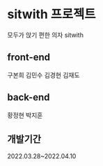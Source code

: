 # sitwith 프로젝트

모두가 앉기 편한 의자 sitwith

## front-end

구본희 김민수 김경현 김재도

## back-end

황정현 박지훈

## 개발기간

2022.03.28~2022.04.10

